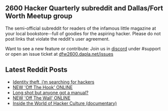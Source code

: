 ## 2600 Hacker Quarterly subreddit and Dallas/Fort Worth Meetup group
The semi-official subreddit for readers of the infamous little magazine at your local bookstore--full of goodies for the aspiring hacker. Please do not post links that violate the reddit's user agreement.

Want to see a new feature or contribute: 
Join us in [discord](https://dfw2600.dapla.net/chat) under #support or open an issue ticket at [dfw2600.dapla.net/issues](https://dfw2600.dapla.net/issues)

## Latest Reddit Posts
<!-- BLOG-POST-LIST:START -->
- [Identity theft, i’m searching for hackers](https://www.reddit.com/r/2600/comments/vggwpb/identity_theft_im_searching_for_hackers/)
- [NEW 'Off The Hook' ONLINE](https://2600.com/hook/15-06-2022)
- [Long shot but anyone got a manual?](https://www.reddit.com/r/2600/comments/vcntgg/long_shot_but_anyone_got_a_manual/)
- [NEW 'Off The Wall' ONLINE](https://2600.com/wall/14-06-2022)
- [Inside the World of Hacker Culture (documentary)](https://www.reddit.com/r/2600/comments/vaz5fs/inside_the_world_of_hacker_culture_documentary/)
<!-- BLOG-POST-LIST:END -->
